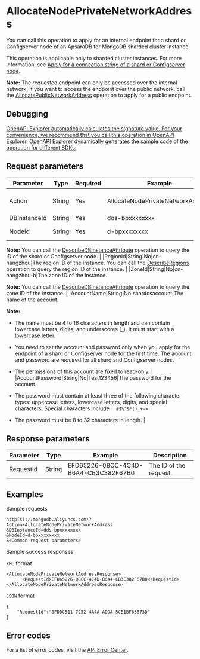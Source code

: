 # AllocateNodePrivateNetworkAddress

You can call this operation to apply for an internal endpoint for a shard or Configserver node of an ApsaraDB for MongoDB sharded cluster instance.

This operation is applicable only to sharded cluster instances. For more information, see [Apply for a connection string of a shard or Configserver node](~~134037~~).

**Note:** The requested endpoint can only be accessed over the internal network. If you want to access the endpoint over the public network, call the [AllocatePublicNetworkAddress](~~67602~~) operation to apply for a public endpoint.

## Debugging

[OpenAPI Explorer automatically calculates the signature value. For your convenience, we recommend that you call this operation in OpenAPI Explorer. OpenAPI Explorer dynamically generates the sample code of the operation for different SDKs.](https://api.aliyun.com/#product=Dds&api=AllocateNodePrivateNetworkAddress&type=RPC&version=2015-12-01)

## Request parameters

|Parameter|Type|Required|Example|Description|
|---------|----|--------|-------|-----------|
|Action|String|Yes|AllocateNodePrivateNetworkAddress|The operation that you want to perform. Set the value to **AllocateNodePrivateNetworkAddress**. |
|DBInstanceId|String|Yes|dds-bpxxxxxxxx|The ID of the sharded cluster instance. |
|NodeId|String|Yes|d-bpxxxxxxxx|The ID of the shard or Configserver node.

 **Note:** You can call the [DescribeDBInstanceAttribute](~~62010~~) operation to query the ID of the shard or Configserver node. |
|RegionId|String|No|cn-hangzhou|The region ID of the instance. You can call the [DescribeRegions](~~61933~~) operation to query the region ID of the instance. |
|ZoneId|String|No|cn-hangzhou-b|The zone ID of the instance.

 **Note:** You can call the [DescribeDBInstanceAttribute](~~62010~~) operation to query the zone ID of the instance. |
|AccountName|String|No|shardcsaccount|The name of the account.

 **Note:**

-   The name must be 4 to 16 characters in length and can contain lowercase letters, digits, and underscores \(\_\). It must start with a lowercase letter.
-   You need to set the account and password only when you apply for the endpoint of a shard or Configserver node for the first time. The account and password are required for all shard and Configserver nodes.
-   The permissions of this account are fixed to read-only. |
|AccountPassword|String|No|Test123456|The password for the account.

 -   The password must contain at least three of the following character types: uppercase letters, lowercase letters, digits, and special characters. Special characters include `! #$%^&*()_+-=`
-   The password must be 8 to 32 characters in length. |

## Response parameters

|Parameter|Type|Example|Description|
|---------|----|-------|-----------|
|RequestId|String|EFD65226-08CC-4C4D-B6A4-CB3C382F67B0|The ID of the request. |

## Examples

Sample requests

```
http(s)://mongodb.aliyuncs.com/? Action=AllocateNodePrivateNetworkAddress
&DBInstanceId=dds-bpxxxxxxxx
&NodeId=d-bpxxxxxxxx
&<Common request parameters>
```

Sample success responses

`XML` format

```
<AllocateNodePrivateNetworkAddressResponse>
	  <RequestId>EFD65226-08CC-4C4D-B6A4-CB3C382F67B0</RequestId>
</AllocateNodePrivateNetworkAddressResponse>
```

`JSON` format

```
{
	"RequestId":"0FDDC511-7252-4A4A-ADDA-5CB1BF63873D"
}
```

## Error codes

For a list of error codes, visit the [API Error Center](https://error-center.alibabacloud.com/status/product/Dds).

